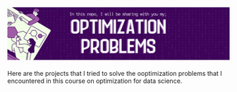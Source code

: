 ![This is an image](5.png)
---
Here are the projects that I tried to solve the ooptimization problems that I encountered in this course on optimization for data science.
